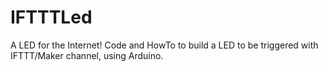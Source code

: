 # IFTTTLed
A LED for the Internet! Code and HowTo to build a LED to be triggered with IFTTT/Maker channel, using Arduino.
